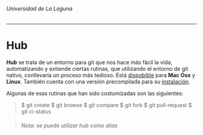 ###### *Universidad de La Laguna*
---
# Hub

***Hub*** se trata de un entorno para git que nos hace más fácil la vida, automatizando y extiende ciertas rutinas, que utilizando el entorno de git nativo, conllevaría un proceso más tedioso. Está [dispobible](https://github.com/github/hub) para **Mac Osx** y **Linux**. También cuenta con una versión precompilada para su [instalación](https://github.com/github/hub/releases).

Algunas de esas rutinas que han sido costumizadas son las siguientes:

> $ git create
> $ git browse
> $ git compare
> $ git fork
> $ git pull-request
> $ git ci-status

> ###### *Nota: se puede utilizar hub como alias*

